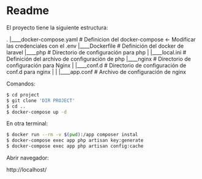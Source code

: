 # Readme 

El proyecto tiene la siguiente estructura:

.
|____docker-compose.yaml    # Definicion del docker-compose <- Modificar las credenciales con el .env
|____Dockerfile                        # Definición del docker de laravel
|____php                                  # Directorio de configuración para php 
|	 |____local.ini                      # Definición del archivo de configuración de php
|____nginx                               # Directorio de configuración para Nginx
| 	|____conf.d                        # Directorio de configuración de conf.d para nginx
| 	|	 |____app.conf              # Archivo de configuración de nginx 

Comandos: 

```bash
$ cd project
$ git clone 'DIR PROJECT'
$ cd ..
$ docker-compose up -d
```

En otra terminal: 

```bash
$ docker run --rm -v $(pwd):/app composer instal
$ docker-compose exec app php artisan key:generate
$ docker-compose exec app php artisan config:cache
```



Abrir navegador: 

http://localhost/